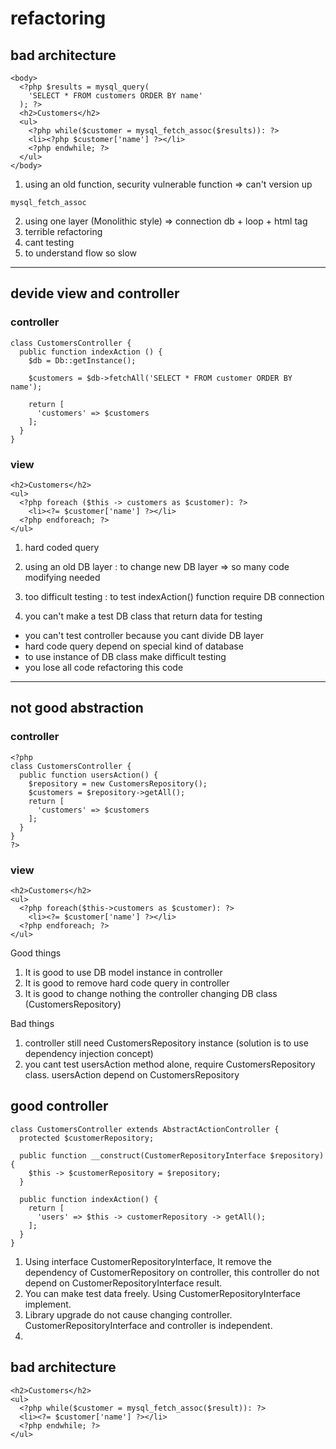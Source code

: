# refactoring

## bad architecture
```
<body>
  <?php $results = mysql_query(
    'SELECT * FROM customers ORDER BY name'
  ); ?>
  <h2>Customers</h2>
  <ul>
    <?php while($customer = mysql_fetch_assoc($results)): ?>
    <li><?php $customer['name'] ?></li>
    <?php endwhile; ?>
  </ul>
</body>
```

1. using an old function, security vulnerable function => can't version up
```
mysql_fetch_assoc
```
2. using one layer (Monolithic style) => connection db + loop + html tag
3. terrible refactoring
4. cant testing
5. to understand flow so slow

*****

## devide view and controller
### controller
```
class CustomersController {
  public function indexAction () {
    $db = Db::getInstance();

    $customers = $db->fetchAll('SELECT * FROM customer ORDER BY name');

    return [
      'customers' => $customers
    ];
  }
}
```

### view
```
<h2>Customers</h2>
<ul>
  <?php foreach ($this -> customers as $customer): ?>
    <li><?= $customer['name'] ?></li>
  <?php endforeach; ?>
</ul>
```
1. hard coded query

2. using an old DB layer : to change new DB layer => so many code modifying needed

3. too difficult testing : to test indexAction() function require DB connection

4. you can't make a test DB class that return data for testing
- you can't test controller because you cant divide DB layer
- hard code query depend on special kind of database
- to use instance of DB class make difficult testing
- you lose all code refactoring this code

*****

## not good abstraction
### controller
```
<?php
class CustomersController {
  public function usersAction() {
    $repository = new CustomersRepository();
    $customers = $repository->getAll();
    return [
      'customers' => $customers
    ];
  }
}
?>
```

### view
```
<h2>Customers</h2>
<ul>
  <?php foreach($this->customers as $customer): ?>
    <li><?= $customer['name'] ?></li>
  <?php endforeach; ?>
</ul>
```

Good things
1. It is good to use DB model instance in controller
2. It is good to remove hard code query in controller
3. It is good to change nothing the controller changing DB class (CustomersRepository)

Bad things
1. controller still need CustomersRepository instance (solution is to use dependency injection concept)
2. you cant test usersAction method alone, require CustomersRepository class. usersAction depend on CustomersRepository


## good controller
```
class CustomersController extends AbstractActionController {
  protected $customerRepository;

  public function __construct(CustomerRepositoryInterface $repository) {
    $this -> $customerRepository = $repository;
  }

  public function indexAction() {
    return [
      'users' => $this -> customerRepository -> getAll();
    ];
  }
}

```

1. Using interface CustomerRepositoryInterface, It remove the dependency of CustomerRepository on controller, this controller do not depend on CustomerRepositoryInterface result.
2. You can make test data freely. Using CustomerRepositoryInterface implement.
3. Library upgrade do not cause changing controller. CustomerRepositoryInterface and controller is independent.
4.

## bad architecture
```
<h2>Customers</h2>
<ul>
  <?php while($customer = mysql_fetch_assoc($result)): ?>
  <li><?= $customer['name'] ?></li>
  <?php endwhile; ?>
</ul>
```

